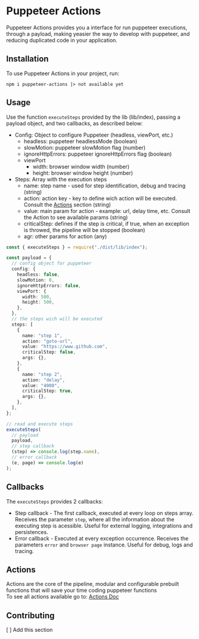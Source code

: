 # Puppeteer Actions
Puppeteer Actions provides you a interface for run puppeteer executions, through a payload, making yeasier the way to develop with puppeteer, and reducing duplicated code in your application.

## Installation
To use Puppeteer Actions in your project, run:
```
npm i puppeteer-actions |> not available yet
```

## Usage
Use the function `executeSteps` provided by the lib (lib/index), passing a payload object, and two callbacks, as described below:

- Config: Object to configure Puppeteer (headless, viewPort, etc.)
  - headless: puppeteer headlessMode (boolean)
  - slowMotion: puppeteer slowMotion flag (number)
  - ignoreHttpErrors: puppeteer ignoreHttpErrors flag (boolean)
  - viewPort
    - width: browser window width (number)
    - height: browser window height (number)
- Steps: Array with the execution steps
  - name: step name - used for step identification, debug and tracing (string)
  - action: action key - key to define wich action will be executed. Consult the [Actions](#actions) section (string)
  - value: main param for action - example: url, delay time, etc. Consult the Action to see available params (string)
  - criticalStep: defines if the step is critical, if true, when an exception is throwed, the pipeline will be stopped (boolean)
  - agr: other params for action (any)

```ts
const { executeSteps } = require("./dist/lib/index");

const payload = {
  // config object for puppeteer
  config: {
    headless: false,
    slowMotion: 0,
    ignoreHttpErrors: false,
    viewPort: {
      width: 500,
      height: 500,
    },
  },
  // the steps wich will be executed
  steps: [
    {
      name: "step 1",
      action: "goto-url",
      value: "https://www.github.com",
      criticalStep: false,
      args: {},
    },
    {
      name: "step 2",
      action: "delay",
      value: "4000",
      criticalStep: true,
      args: {},
    },
  ],
};

// read and execute steps
executeSteps(
  // payload
  payload,
  // step callback
  (step) => console.log(step.name),
  // error callback
  (e, page) => console.log(e)
);
```

## Callbacks
The `executeSteps` provides 2 callbacks:

- Step callback - The first callback, executed at every loop on steps array. Receives the parameter `step`, where all the information about the executing step is acessible. Useful for external logging, integrations and persistences.
- Error callback - Executed at every exception occurrence. Receives the parameters `error` and `browser page` instance. Useful for debug, logs and tracing.

## Actions
Actions are the core of the pipeline, modular and configurable prebuilt functions that will save your time coding puppeteer functions
<br>
To see all actions available go to: [Actions Doc](./ACTIONS.md)

## Contributing
[ ] Add this section
